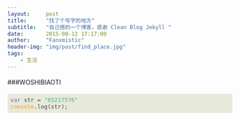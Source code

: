 ```yaml
---
layout:     post
title:      "找了个写字的地方"
subtitle:   "自己搭的一个博客，感谢 Clean Blog Jekyll "
date:       2015-08-12 17:17:00 
author:     "Fanxmistic"
header-img: "img/post/find_place.jpg"
tags:
    - 生活
---
```


<div class="preview"><p style="margin-top: 0; margin-right: 0; margin-bottom: 10px; margin-left: 0; line-height: 1.8em;">###WOSHIBIAOTI</p>
<pre style="word-wrap: break-word;"><code class="language-javascript hljs" style="background-color: #D6DBDF; border: 0; border-radius: 4px; color: #4f424c; font-size: 90%; padding-top: 0.5em; padding-right: 0.5em; padding-bottom: 0.5em; padding-left: 0.5em; display: block; overflow-x: auto; background: #e7e9db; -webkit-text-size-adjust: none;"><span class="hljs-keyword" style="color: #815ba4;">var</span> str = <span class="hljs-string" style="color: #48b685;">"65217576"</span>
<span class="hljs-built_in" style="color: #f99b15;">console</span>.log(str);
</code></pre>
</div>

